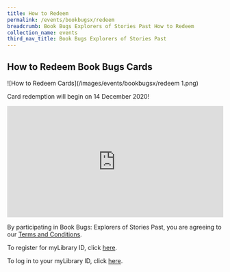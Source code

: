 ```yaml
---
title: How to Redeem
permalink: /events/bookbugsx/redeem
breadcrumb: Book Bugs Explorers of Stories Past How to Redeem
collection_name: events
third_nav_title: Book Bugs Explorers of Stories Past
---
```


## How to Redeem Book Bugs Cards

![How to Redeem Cards](/images/events/bookbugsx/redeem 1.png)

Card redemption will begin on 14 December 2020!

<iframe width="505" height="260" src="https://w2.countingdownto.com/3354891" frameborder="0"></iframe>

By participating in Book Bugs: Explorers of Stories Past, you are agreeing to our <a href="/events/bookbugsx/termsandconditions/" target="_blank" rel="noopener noreferrer">Terms and Conditions</a>.

To register for myLibrary ID, click <a href="https://account.nlb.gov.sg" target="_blank" rel="noopener noreferrer">here</a>.

To log in to your myLibrary ID, click <a href="https://nlb.gov.sg/mylibrary" target="_blank" rel="noopener noreferrer">here</a>.
